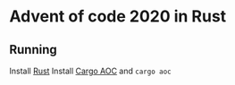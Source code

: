 # Advent of code 2020 in Rust

## Running

Install [Rust](https://www.rust-lang.org/tools/install)
Install [Cargo AOC](https://github.com/gobanos/cargo-aoc) and `cargo aoc`